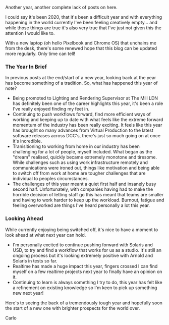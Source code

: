 Another year, another complete lack of posts on here.

I could say it's been 2020, that it's been a difficult year and with everything happening in the world currently I've been feeling creatively empty... and while those things are true it's also very true that I've just not given this the attention I would like to.

With a new laptop (oh hello Pixelbook and Chrome OS) that unchains me from the desk, there's some renewed hope that this blog can be updated more regularly. Only time can tell!

### The Year In Brief

In previous posts at the end/start of a new year, looking back at the year has become something of a tradition. So, what has happened this year of note?

* Being promoted to Lighting and Rendering Supervisor at The Mill LDN has definitely been one of the career highlights this year, it's been a role I've really enjoyed finding my feet in. 
* Continuing to push workflows forward, find more efficient ways of working and keeping up to date with what feels like the extreme forward momentum of the industry has been really exciting. It feels like this year has brought so many advances from Virtual Production to the latest software releases across DCC's, there's just so much going on at once it's incredible.
* Tranisitioning to working from home in our industry has been challenging for a lot of people, myself included. What began as the "dream" realised, quickly became extremely monotone and tiresome. While challenges such as using work infrastructure remotely and communications were ironed out, things like motivation and being able to switch off from work at home are tougher challenges that are individual to peoples circumstances.
* The challenges of this year meant a quiet first half and insanely busy second half. Unfortunately, with companies having had to make the horrible decision of letting staff go this has meant that teams are smaller and having to work harder to keep up the workload. Burnout, fatigue and feeling overworked are things I've heard personally a lot this year. 

### Looking Ahead

While currently enjoying being switched off, it's nice to have a moment to look ahead at what next year can hold. 
* I'm personally excited to continue pushing forward with Solaris and USD, to try and find a workflow that works for us as a studio. It's still an ongoing process but it's looking extremely positive with Arnold and Solaris in tests so far.
* Realtime has made a huge impact this year, fingers crossed I can find myself on a few realtime projects next year to finally have an opinion on it.
* Continuing to learn is always something I try to do, this year has felt like a refinement on existing knowledge so I'm keen to pick up something new next year!

Here's to seeing the back of a tremendously tough year and hopefully soon the start of a new one with brighter prospects for the world over.

Carlo
